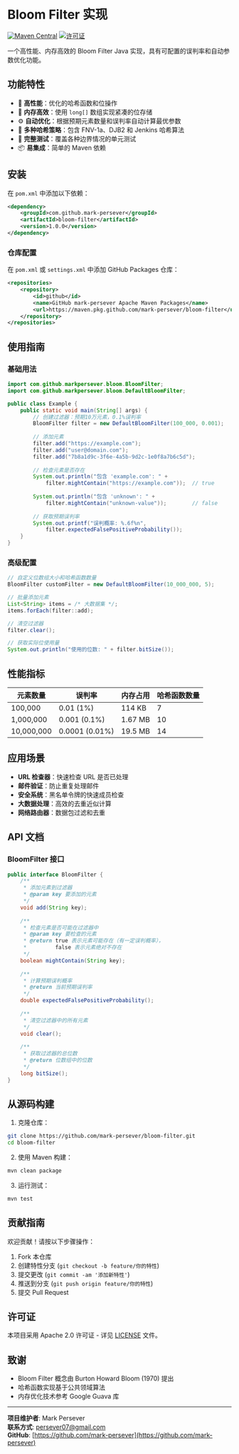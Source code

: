 # Bloom Filter 实现

[![Maven Central](https://img.shields.io/github/v/release/mark-persever/bloom-filter?color=blue&label=Release)](https://github.com/mark-persever/bloom-filter/packages)
[![许可证](https://img.shields.io/badge/license-Apache%202.0-blue.svg)](https://opensource.org/licenses/Apache-2.0)


一个高性能、内存高效的 Bloom Filter Java 实现，具有可配置的误判率和自动参数优化功能。

## 功能特性

- 🚀 **高性能**：优化的哈希函数和位操作
- 🧠 **内存高效**：使用 `long[]` 数组实现紧凑的位存储
- ⚙️ **自动优化**：根据预期元素数量和误判率自动计算最优参数
- 🔄 **多种哈希策略**：包含 FNV-1a、DJB2 和 Jenkins 哈希算法
- 🧪 **完整测试**：覆盖各种边界情况的单元测试
- 📦 **易集成**：简单的 Maven 依赖

## 安装

在 `pom.xml` 中添加以下依赖：

```xml
<dependency>
    <groupId>com.github.mark-persever</groupId>
    <artifactId>bloom-filter</artifactId>
    <version>1.0.0</version>
</dependency>
```

### 仓库配置

在 `pom.xml` 或 `settings.xml` 中添加 GitHub Packages 仓库：

```xml
<repositories>
    <repository>
        <id>github</id>
        <name>GitHub mark-persever Apache Maven Packages</name>
        <url>https://maven.pkg.github.com/mark-persever/bloom-filter</url>
    </repository>
</repositories>
```

## 使用指南

### 基础用法

```java
import com.github.markpersever.bloom.BloomFilter;
import com.github.markpersever.bloom.DefaultBloomFilter;

public class Example {
    public static void main(String[] args) {
        // 创建过滤器：预期10万元素，0.1%误判率
        BloomFilter filter = new DefaultBloomFilter(100_000, 0.001);
        
        // 添加元素
        filter.add("https://example.com");
        filter.add("user@domain.com");
        filter.add("7b8a1d9c-3f6e-4a5b-9d2c-1e0f8a7b6c5d");
        
        // 检查元素是否存在
        System.out.println("包含 'example.com': " + 
            filter.mightContain("https://example.com"));  // true
        
        System.out.println("包含 'unknown': " + 
            filter.mightContain("unknown-value"));        // false
        
        // 获取预期误判率
        System.out.printf("误判概率: %.6f%n",
            filter.expectedFalsePositiveProbability());
    }
}
```

### 高级配置

```java
// 自定义位数组大小和哈希函数数量
BloomFilter customFilter = new DefaultBloomFilter(10_000_000, 5);

// 批量添加元素
List<String> items = /* 大数据集 */;
items.forEach(filter::add);

// 清空过滤器
filter.clear();

// 获取实际位使用量
System.out.println("使用的位数: " + filter.bitSize());
```

## 性能指标

| 元素数量 | 误判率 | 内存占用 | 哈希函数数量 |
|----------|--------|----------|--------------|
| 100,000  | 0.01 (1%) | 114 KB   | 7            |
| 1,000,000| 0.001 (0.1%) | 1.67 MB | 10           |
| 10,000,000| 0.0001 (0.01%) | 19.5 MB | 14          |

## 应用场景

- **URL 检查器**：快速检查 URL 是否已处理
- **邮件验证**：防止重复处理邮件
- **安全系统**：黑名单令牌的快速成员检查
- **大数据处理**：高效的去重近似计算
- **网络路由器**：数据包过滤和去重

## API 文档

### BloomFilter 接口

```java
public interface BloomFilter {
    /**
     * 添加元素到过滤器
     * @param key 要添加的元素
     */
    void add(String key);
    
    /**
     * 检查元素是否可能在过滤器中
     * @param key 要检查的元素
     * @return true 表示元素可能存在（有一定误判概率），
     *         false 表示元素绝对不存在
     */
    boolean mightContain(String key);
    
    /**
     * 计算预期误判概率
     * @return 当前预期误判率
     */
    double expectedFalsePositiveProbability();
    
    /**
     * 清空过滤器中的所有元素
     */
    void clear();
    
    /**
     * 获取过滤器的总位数
     * @return 位数组中的位数
     */
    long bitSize();
}
```

## 从源码构建

1. 克隆仓库：
```bash
git clone https://github.com/mark-persever/bloom-filter.git
cd bloom-filter
```

2. 使用 Maven 构建：
```bash
mvn clean package
```

3. 运行测试：
```bash
mvn test
```

## 贡献指南

欢迎贡献！请按以下步骤操作：

1. Fork 本仓库
2. 创建特性分支 (`git checkout -b feature/你的特性`)
3. 提交更改 (`git commit -am '添加新特性'`)
4. 推送到分支 (`git push origin feature/你的特性`)
5. 提交 Pull Request

## 许可证

本项目采用 Apache 2.0 许可证 - 详见 [LICENSE](LICENSE) 文件。

## 致谢

- Bloom Filter 概念由 Burton Howard Bloom (1970) 提出
- 哈希函数实现基于公共领域算法
- 内存优化技术参考 Google Guava 库

---
**项目维护者**: Mark Persever  
**联系方式**: [persever07@gmail.com](mailto:persever07@gmail.com)  
**GitHub**: [https://github.com/mark-persever](https://github.com/mark-persever)
